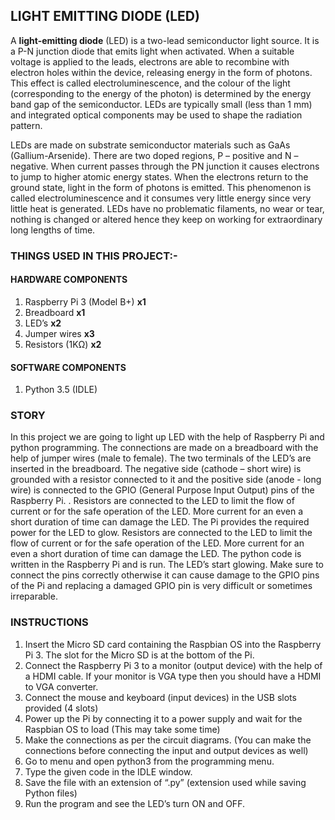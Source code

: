 ## LIGHT EMITTING DIODE (LED)

A **light-emitting diode** (LED) is a two-lead semiconductor light source. It is a P-N junction diode that emits light when activated. When a suitable voltage is applied to the leads, electrons are able to recombine with electron holes within the device, releasing energy in the form of photons. This effect is called electroluminescence, and the colour of the light (corresponding to the energy of the photon) is determined by the energy band gap of the semiconductor. LEDs are typically small (less than 1 mm) and integrated optical components may be used to shape the radiation pattern.

LEDs are made on substrate semiconductor materials such as GaAs (Gallium-Arsenide). There are two doped regions, P – positive and N – negative. When current passes through the PN junction it causes electrons to jump to higher atomic energy states. When the electrons return to the ground state, light in the form of photons is emitted. This phenomenon is called electroluminescence and it consumes very little energy since very little heat is generated. LEDs have no problematic filaments, no wear or tear, nothing is changed or altered hence they keep on working for extraordinary long lengths of time.

### THINGS USED IN THIS PROJECT:-

#### HARDWARE COMPONENTS
1.	Raspberry Pi 3 (Model B+)	**x1**
2.	Breadboard  		        	**x1**
3.	LED’s				              **x2**
4.	Jumper wires		        	**x3**
5.	Resistors (1KΩ)		      	**x2**

#### SOFTWARE COMPONENTS
1.	Python 3.5 (IDLE)

### STORY
In this project we are going to light up LED with the help of Raspberry Pi and python programming. The connections are made on a breadboard with the help of jumper wires (male to female). The two terminals of the LED’s are inserted in the breadboard. The negative side (cathode – short wire) is grounded with a resistor connected to it and the positive side (anode - long wire) is connected to the GPIO (General Purpose Input Output) pins of the Raspberry Pi. . Resistors are connected to the LED to limit the flow of current or for the safe operation of the LED. More current for an even a short duration of time can damage the LED. The Pi provides the required power for the LED to glow. Resistors are connected to the LED to limit the flow of current or for the safe operation of the LED. More current for an even a short duration of time can damage the LED. The python code is written in the Raspberry Pi and is run. The LED’s start glowing. Make sure to connect the pins correctly otherwise it can cause damage to the GPIO pins of the Pi and replacing a damaged GPIO pin is very difficult or sometimes irreparable. 

### INSTRUCTIONS
1.	Insert the Micro SD card containing the Raspbian OS into the Raspberry Pi 3. The slot for the Micro SD is at the bottom of the Pi.
2.	Connect the Raspberry Pi 3 to a monitor (output device) with the help of a HDMI cable. If your monitor is VGA type then you should have a HDMI to VGA 	converter. 
3.	Connect the mouse and keyboard (input devices) in the USB slots provided (4 slots)
4.	Power up the Pi by connecting it to a power supply and wait for the Raspbian OS to load (This may take some time)
5.	Make the connections as per the circuit diagrams. (You can make the connections before connecting the input and output devices as well)
6.	Go to menu and open python3 from the programming menu.
7.	Type the given code in the IDLE window.
8.	Save the file with an extension of “.py” (extension used while saving Python files)
9.	Run the program and see the LED’s turn ON and OFF.



